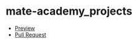 # mate-academy_projects
- [Preview](https://artemhulkodev.github.io/mate-academy_projects/)
- [Pull Request](https://github.com/artemhulkodev/mate-academy_projects/pull/1/files)